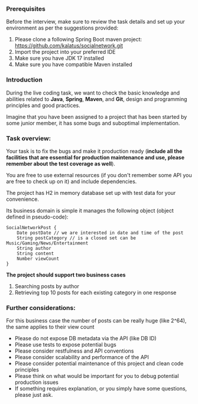 ### Prerequisites
Before the interview, make sure to review the task details and set up your environment as per the suggestions provided:

1. Please clone a following Spring Boot maven project: https://github.com/kalatus/socialnetwork.git
2. Import the project into your preferred IDE
3. Make sure you have JDK 17 installed
4. Make sure you have compatible Maven installed  

### Introduction

During the live coding task, we want to check the basic knowledge and abilities related to **Java**, **Spring**, **Maven**, and **Git**,
design and programming principles and good practices.

Imagine that you have been assigned to a project that has been started by some junior member, it has some bugs and suboptimal implementation.

### Task overview:
Your task is to fix the bugs and make it production ready (**include all the facilities that are essential for production
maintenance and use, please remember about the test coverage as well**).

You are free to use external resources (if you don't remember some API you are free to check up on it) and include dependencies.

The project has H2 in memory database set up with test data for your convenience.

Its business domain is simple it manages the following object (object defined in pseudo-code):

```
SocialNetworkPost {
    Date postDate // we are interested in date and time of the post
    String postCategory // is a closed set can be Music/Gaming/News/Entertainment
    String author
    String content
    Number viewCount
}
```

**The project should support two business cases**

1. Searching posts by author
2. Retrieving top 10 posts for each existing category in one response


### Further considerations:

For this business case the number of posts can be really huge (like 2^64), the same applies to their view count
* Please do not expose DB metadata via the API (like DB ID)
* Please use tests to expose potential bugs
* Please consider restfulness and API conventions
* Please consider scalability and performance of the API
* Please consider potential maintenance of this project and clean code principles
* Please think on what would be important for you to debug potential production issues
* If something requires explanation, or you simply have some questions, please just ask.

